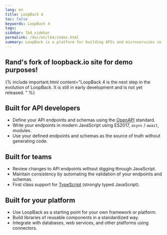 ```yaml
---
lang: en
title: LoopBack 4
toc: false
keywords: LoopBack 4
tags:
sidebar: lb4_sidebar
permalink: /doc/en/lb4/index.html
summary: LoopBack is a platform for building APIs and microservices in Node.js
---
```


## Rand's fork of loopback.io site for demo purposes!

{% include important.html content="LoopBack 4 is the next step in the evolution of LoopBack.  It is still in early development and is not yet released.
" %}

## Built for API developers

 - Define your API endpoints and schemas using the [OpenAPI](https://www.openapis.org/) standard.
 - Write your endpoints in modern JavaScript using ES2017, `async` / `await`, modules.
 - Use your defined endpoints and schemas as the source of truth without generating code.

## Built for teams

 - Review changes to API endpoints without digging through JavaScript.
 - Maintain consistency by automating the validation of your endpoints and schemas.
 - First class support for [TypeScript](https://www.typescriptlang.org) (strongly typed JavaScript).

## Built for your platform

 - Use LoopBack as a starting point for your own framework or platform.
 - Build libraries of reusable components in a standardized way.
 - Integrate with databases, web services, and other platforms using connectors.
